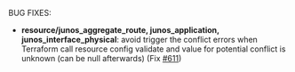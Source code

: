 <!-- markdownlint-disable-file MD013 MD041 -->
BUG FIXES:

* **resource/junos_aggregate_route, junos_application, junos_interface_physical**: avoid trigger the conflict errors when Terraform call resource config validate and value for potential conflict is unknown (can be null afterwards) (Fix [#611](https://github.com/jeremmfr/terraform-provider-junos/issues/611))
